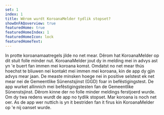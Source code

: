 ```yaml
---
set: 1
index: 1
title: Wêrom wurdt KoroanaMelder tydlik stopset? 
showOnFAQoverview: true
featuredHome: true
featuredHomeIndex: 1
featuredHomeIcon: lock
featuredHomeText: 
---
```

In protte koroanamaatregels jilde no net mear. Dêrom hat KoroanaMelder op dit stuit folle minder nut. KoroanaMelder jout dy in melding mei in advys ast yn 'e buert fan immen mei koroana komst. Omdatst no net mear thús hoechst te bliuwen nei kontakt mei immen mei koroana, kin de app dy gjin advys mear jaan. De measte minsken hoege nei in positive selstest ek net mear nei de Gemeentlike Sûnenstsjinst (GGD) foar in befêstigingstest. De app wurket allinnich mei befêstigingstesten fan de Gemeentlike Sûnenstsjinst. Dêrom kinne der no folle minder meldings ferstjoerd wurde. Om dy twa redens wurdt de app no tydlik stopset. Mar koroana is noch net oer. As de app wer nuttich is yn it bestriden fan it firus kin KoroanaMelder op 'e nij oanset wurde. 
